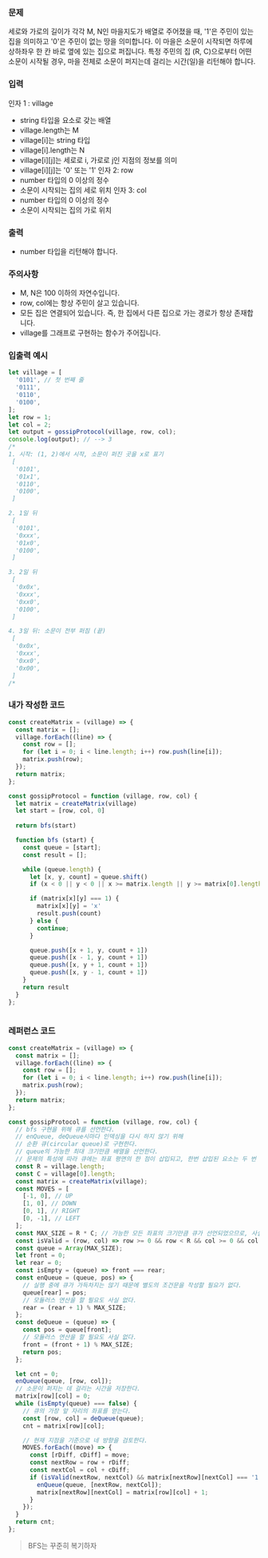 ### 문제
세로와 가로의 길이가 각각 M, N인 마을지도가 배열로 주어졌을 때, '1'은 주민이 있는 집을 의미하고 '0'은 주민이 없는 땅을 의미합니다. 이 마을은 소문이 시작되면 하루에 상하좌우 한 칸 바로 옆에 있는 집으로 퍼집니다. 특정 주민의 집 (R, C)으로부터 어떤 소문이 시작될 경우, 마을 전체로 소문이 퍼지는데 걸리는 시간(일)을 리턴해야 합니다.

### 입력
인자 1 : village
- string 타입을 요소로 갖는 배열
- village.length는 M
- village[i]는 string 타입
- village[i].length는 N
- village[i][j]는 세로로 i, 가로로 j인 지점의 정보를 의미
- village[i][j]는 '0' 또는 '1'
인자 2: row
- number 타입의 0 이상의 정수
- 소문이 시작되는 집의 세로 위치
인자 3: col
- number 타입의 0 이상의 정수
- 소문이 시작되는 집의 가로 위치

### 출력
- number 타입을 리턴해야 합니다.

### 주의사항
- M, N은 100 이하의 자연수입니다.
- row, col에는 항상 주민이 살고 있습니다.
- 모든 집은 연결되어 있습니다. 즉, 한 집에서 다른 집으로 가는 경로가 항상 존재합니다.
- village를 그래프로 구현하는 함수가 주어집니다.

### 입출력 예시
```js
let village = [
  '0101', // 첫 번째 줄
  '0111',
  '0110',
  '0100',
];
let row = 1;
let col = 2;
let output = gossipProtocol(village, row, col);
console.log(output); // --> 3
/*
1. 시작: (1, 2)에서 시작, 소문이 퍼진 곳을 x로 표기
 [
  '0101',
  '01x1',
  '0110',
  '0100',
 ]

2. 1일 뒤
 [
  '0101',
  '0xxx',
  '01x0',
  '0100',
 ]

3. 2일 뒤
 [
  '0x0x',
  '0xxx',
  '0xx0',
  '0100',
 ]

4. 3일 뒤: 소문이 전부 퍼짐 (끝)
 [
  '0x0x',
  '0xxx',
  '0xx0',
  '0x00',
 ]
/*
```


### 내가 작성한 코드
```js
const createMatrix = (village) => {
  const matrix = [];
  village.forEach((line) => {
    const row = [];
    for (let i = 0; i < line.length; i++) row.push(line[i]);
    matrix.push(row);
  });
  return matrix;
};

const gossipProtocol = function (village, row, col) {
  let matrix = createMatrix(village)
  let start = [row, col, 0]
  
  return bfs(start)

  function bfs (start) {
    const queue = [start];
    const result = [];

    while (queue.length) {
      let [x, y, count] = queue.shift()
      if (x < 0 || y < 0 || x >= matrix.length || y >= matrix[0].length) continue;

      if (matrix[x][y] === 1) {
        matrix[x][y] = 'x'
        result.push(count)
      } else {
        continue;
      }

      queue.push([x + 1, y, count + 1])
      queue.push([x - 1, y, count + 1])
      queue.push([x, y + 1, count + 1])
      queue.push([x, y - 1, count + 1])
    }
    return result
  }
};



```

### 레퍼런스 코드
```js
const createMatrix = (village) => {
  const matrix = [];
  village.forEach((line) => {
    const row = [];
    for (let i = 0; i < line.length; i++) row.push(line[i]);
    matrix.push(row);
  });
  return matrix;
};

const gossipProtocol = function (village, row, col) {
  // bfs 구현을 위해 큐를 선언한다.
  // enQueue, deQueue시마다 인덱싱을 다시 하지 않기 위해
  // 순환 큐(circular queue)로 구현한다.
  // queue의 가능한 최대 크기만큼 배열을 선언한다.
  // 문제의 특성에 따라 큐에는 좌표 평면의 한 점이 삽입되고, 한번 삽입된 요소는 두 번 다시 삽입되지 않는다.
  const R = village.length;
  const C = village[0].length;
  const matrix = createMatrix(village);
  const MOVES = [
    [-1, 0], // UP
    [1, 0], // DOWN
    [0, 1], // RIGHT
    [0, -1], // LEFT
  ];
  const MAX_SIZE = R * C; // 가능한 모든 좌표의 크기만큼 큐가 선언되었으므로, 사실 순환큐일 필요는 없다.
  const isValid = (row, col) => row >= 0 && row < R && col >= 0 && col < C;
  const queue = Array(MAX_SIZE);
  let front = 0;
  let rear = 0;
  const isEmpty = (queue) => front === rear;
  const enQueue = (queue, pos) => {
    // 실행 중에 큐가 가득차지는 않기 때문에 별도의 조건문을 작성할 필요가 없다.
    queue[rear] = pos;
    // 모듈러스 연산을 할 필요도 사실 없다.
    rear = (rear + 1) % MAX_SIZE;
  };
  const deQueue = (queue) => {
    const pos = queue[front];
    // 모듈러스 연산을 할 필요도 사실 없다.
    front = (front + 1) % MAX_SIZE;
    return pos;
  };

  let cnt = 0;
  enQueue(queue, [row, col]);
  // 소문이 퍼지는 데 걸리는 시간을 저장한다.
  matrix[row][col] = 0;
  while (isEmpty(queue) === false) {
    // 큐의 가장 앞 자리의 좌표를 얻는다.
    const [row, col] = deQueue(queue);
    cnt = matrix[row][col];

    // 현재 지점을 기준으로 네 방향을 검토한다.
    MOVES.forEach((move) => {
      const [rDiff, cDiff] = move;
      const nextRow = row + rDiff;
      const nextCol = col + cDiff;
      if (isValid(nextRow, nextCol) && matrix[nextRow][nextCol] === '1') {
        enQueue(queue, [nextRow, nextCol]);
        matrix[nextRow][nextCol] = matrix[row][col] + 1;
      }
    });
  }
  return cnt;
};
```

> BFS는 꾸준히 복기하자

